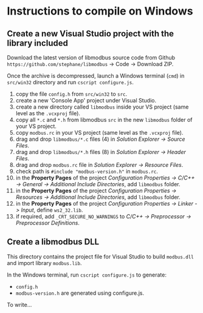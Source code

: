 # Instructions to compile on Windows

## Create a new Visual Studio project with the library included

Download the latest version of libmodbus source code from Github
`https://github.com/stephane/libmodbus` -> Code -> Download ZIP.

Once the archive is decompressed, launch a Windows terminal (`cmd`) in
`src/win32` directory and run `cscript configure.js`.

1. copy the file `config.h` from `src/win32` to `src`.
2. create a new 'Console App' project under Visual Studio.
3. create a new directory called `libmodbus` inside your VS project (same level
   as the `.vcxproj` file).
4. copy all `*.c` and `*.h` from libmodbus `src` in the new `libmodbus` folder
   of your VS project.
5. copy `modbus.rc` in your VS project (same level as the `.vcxproj` file).
6. drag and drop `libmodbus/*.c` files (4) in *Solution Explorer -> Source Files*.
7. drag and drop `libmodbus/*.h` files (8) in *Solution Explorer -> Header Files*.
8. drag and drop `modbus.rc` file in *Solution Explorer -> Resource Files*.
9. check path is `#include "modbus-version.h"` in `modbus.rc`.
10. in the **Property Pages** of the project *Configuration Properties -> C/C++
    -> General -> Additional Include Directories*, add `libmodbus` folder.
11. in the **Property Pages** of the project *Configuration Properties ->
    Resources -> Additional Include Directories*, add `libmodbus` folder.
12. in the **Property Pages** of the project *Configuration Properties -> Linker
    -> Input*, define `ws2_32.lib`.
13. if required, add `_CRT_SECURE_NO_WARNINGS` to *C/C++ -> Preprocessor ->
    Preprocessor Definitions*.

## Create a libmodbus DLL

This directory contains the project file for Visual Studio to build `modbus.dll`
and import library `modbus.lib`.

In the Windows terminal, run `cscript configure.js` to generate:

- `config.h`
- `modbus-version.h` are generated using configure.js.

To write...
